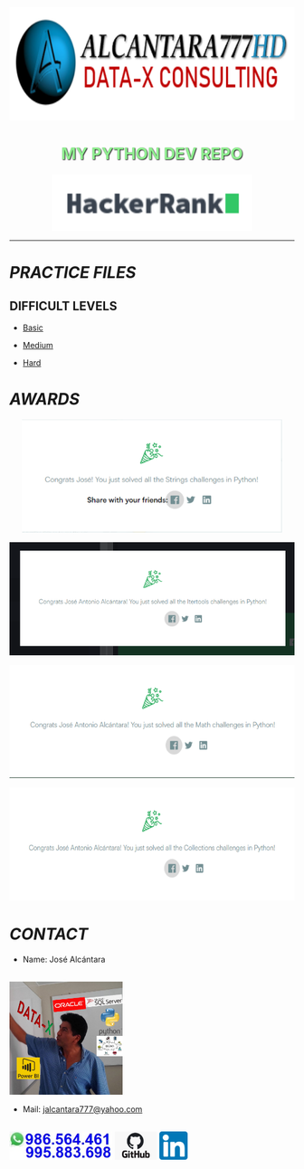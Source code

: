<div>
<p align=center><img src="images/logo_a777HD.png" height=200><p>

# <h1 align=center style="color: lightgreen; font-weight: bold; text-shadow: 1px 1px 2px #000;"> **MY PYTHON DEV REPO** </h1>

</div>
<p align="center">
<img src="images/HackerRank.png"  height=100>
</p>

<hr>  

# ***PRACTICE FILES***

## DIFFICULT LEVELS

- <a href="https://github.com/jalcantara777/HackerRank/tree/main/Basic">Basic</a>

- <a href="https://github.com/jalcantara777/HackerRank/tree/main/Medium">Medium</a>

- <a href="https://github.com/jalcantara777/HackerRank/tree/main/Hard">Hard</a>

# ***AWARDS***
<p align="center">
<img src="images/Str_challenges_RESOLVED.png"  height=200>
</p>
<p align="center">
<img src="images/Itertools_challenges_RESOLVED.png"  height=200>
</p>
<p align="center">
<img src="images/Math_challenges_RESOLVED.png"  height=200>
</p>
<p align="center">
<img src="images/Collections_challenges_RESOLVED.png"  height=200>
</p>

# ***CONTACT***
- Name: José Alcántara 
<br>
<img src="images/Avatar_DA.png" alt="Imagen no encontrada" height=200px>

- Mail: jalcantara777@yahoo.com
<br>
<img src="images/NumWhatsapp2.jpg" alt="Imagen no encontrada" height=50px>
<a href="https://github.com/jalcantara777/"><img src="images/GitHub_logo.jpg" alt="Imagen no encontrada" style="font-size: 30px;height: 50px;"></a>
<a href="https://www.linkedin.com/in/jalcantara777/"><img src="images/Linkedin_logo.png" alt="Imagen no encontrada" style="font-size: 30px;height: 50px;"></a>
